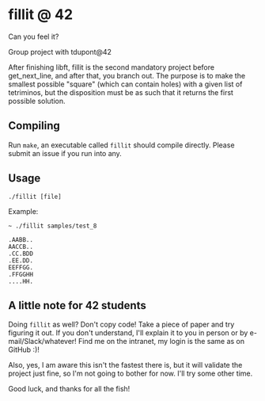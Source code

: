 # fillit @ 42
Can you feel it?

Group project with tdupont@42

After finishing libft, fillit is the second mandatory project before
get_next_line, and after that, you branch out. The purpose is to make the
smallest possible "square" (which can contain holes) with a given list of
tetriminos, but the disposition must be as such that it returns the first
possible solution.

## Compiling
Run `make`, an executable called `fillit` should compile directly. Please submit
an issue if you run into any.

## Usage
`./fillit [file]`

Example:
```
~ ./fillit samples/test_8

.AABB..
AACCB..
.CC.BDD
.EE.DD.
EEFFGG.
.FFGGHH
....HH.
```

## A little note for 42 students
Doing `fillit` as well? Don't copy code! Take a piece of paper and try figuring
it out. If you don't understand, I'll explain it to you in person or by
e-mail/Slack/whatever! Find me on the intranet, my login is the same as on
GitHub :)! 

Also, yes, I am aware this isn't the fastest there is, but it will validate the
project just fine, so I'm not going to bother for now. I'll try some other time.

Good luck, and thanks for all the fish!
